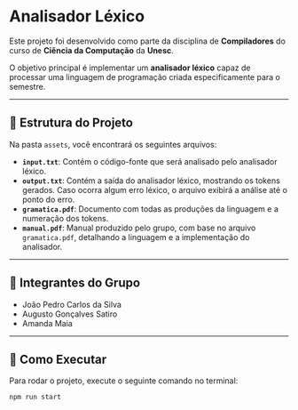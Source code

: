 # Analisador Léxico

Este projeto foi desenvolvido como parte da disciplina de **Compiladores** do curso de **Ciência da Computação** da **Unesc**.  

O objetivo principal é implementar um **analisador léxico** capaz de processar uma linguagem de programação criada especificamente para o semestre.

---

## 📁 Estrutura do Projeto

Na pasta `assets`, você encontrará os seguintes arquivos:

- **`input.txt`**: Contém o código-fonte que será analisado pelo analisador léxico.  
- **`output.txt`**: Contém a saída do analisador léxico, mostrando os tokens gerados. Caso ocorra algum erro léxico, o arquivo exibirá a análise até o ponto do erro.  
- **`gramatica.pdf`**: Documento com todas as produções da linguagem e a numeração dos tokens.  
- **`manual.pdf`**: Manual produzido pelo grupo, com base no arquivo `gramatica.pdf`, detalhando a linguagem e a implementação do analisador.  

---

## 👥 Integrantes do Grupo

- João Pedro Carlos da Silva  
- Augusto Gonçalves Satiro  
- Amanda Maia  

---

## 🚀 Como Executar

Para rodar o projeto, execute o seguinte comando no terminal:

```bash
npm run start
